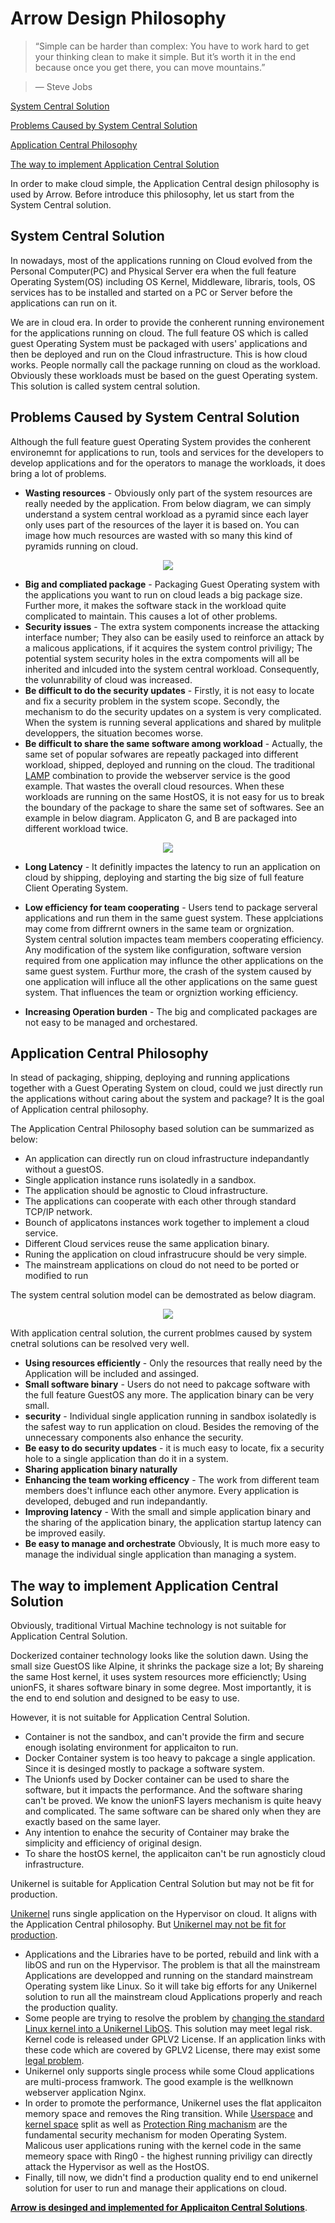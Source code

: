 # Arrow Design Philosophy
> “Simple can be harder than complex: You have to work hard to get your thinking clean to make it simple. But it’s worth it in the end because once you get there, you can move mountains.”

> ― Steve Jobs

[System Central Solution](#system-central-solution)

[Problems Caused by System Central Solution](#problems-caused-by-system-central-solution)

[Application Central Philosophy](#application-central-philosophy)

[The way to implement Application Central Solution](#the-way-to-implement-application-central-solution)

In order to make cloud simple, the Application Central design philosophy is used by Arrow. Before introduce this philosophy, let us start from the System Central solution.

## System Central Solution
In nowadays, most of the applications running on Cloud evolved from the Personal Computer(PC) and Physical Server era when the full feature Operating System(OS) including OS Kernel, Middleware, libraris, tools, OS services has to be installed and started on a PC or Server before the applications can run on it.

We are in cloud era. In order to provide the conherent running environement for the applications running on cloud. The full feature OS which is called guest Operating System must be packaged with users' applications and then be deployed and run on the Cloud infrastructure. This is how cloud works. People normally call the package running on cloud as the workload.  Obviously these workloads must be based on the guest Operating system. This solution is called system central solution. 

## Problems Caused by System Central Solution
Although the full feature guest Operating System provides the conherent environemnt for applications to run, tools and services for the developers to develop applications and for the operators to manage the workloads, it does bring a lot of problems.

- **Wasting resources** - Obviously only part of the system resources are really needed by the application. From below diagram, we can simply understand a system central workload as a pyramid since each layer only uses part of the resources of the layer it is based on. You can image how much resources are wasted with so many this kind of pyramids running on cloud.
<p align="center">
  <img src="https://github.com/Walnux/Arrow_Documents/blob/master/images/PackageInSysCentral.png">
</p>

- **Big and compliated package** - Packaging Guest Operating system with the applications you want to run on cloud leads a big package size. Further more,  it makes the software stack in the workload quite complicated to maintain.  This causes a lot of other problems. 
- **Security issues** - The extra system components increase the attacking interface number; They also can be easily used to reinforce an attack by a malicous applications, if it acquires the system control priviligy; The potential system security holes in the extra compoments will all be inherited and inlcuded into the system central workload. Consequently, the volunrability of cloud was increased.  
- **Be difficult to do the security updates** - Firstly, it is not easy to locate and fix a security problem in the system scope. Secondly, the mechanism to do the security updates on a system is very complicated. When the system is running several applications and shared by mulitple developpers, the situation becomes worse.
- **Be difficult to share the same software among workload** - Actually, the same set of popular sofwares are repeatly packaged into different workload, shipped, deployed and running on the cloud. The traditional [LAMP](https://en.wikipedia.org/wiki/LAMP_(software_bundle)) combination to provide the webserver service is the good example. That wastes the overall cloud resources. When these workloads are running on the same HostOS, it is not easy for us to break the boundary of the package to share the same set of softwares. See an example in below diagram.  Applicaton G, and B are packaged into different workload twice.  
<p align="center">
  <img src="https://github.com/Walnux/Arrow_Documents/blob/master/images/AppShareSystemCentral.png">
</p>

- **Long Latency** - It definitly impactes the latency to run an application on cloud by shipping, deploying and starting the big size of full feature Client Operating System.

- **Low efficiency for team cooperating** - Users tend to package serveral applications and run them in the same guest system. These applciations may come from diffrernt owners in the same team or orgnization. System central solution impactes team members cooperating efficiency. Any modification of the system like configuration, software version required from one application may influnce the other applications on the same guest system. Furthur more, the crash of the system caused by one application  will influce all the other applications on the same guest system. That influences the team or orgniztion working efficiency.
- **Increasing Operation burden** - The big and complicated packages are not easy to be managed and orchestared.  

## Application Central Philosophy
In stead of packaging, shipping, deploying and running applications together with a Guest Operating System on cloud, could we just directly run the applications without caring about the system and package? It is the goal of Application central philosophy.

The Application Central Philosophy based solution can be summarized as below:

- An application can directly run on cloud infrastructure indepandantly without a guestOS.
- Single application instance runs isolatedly in a sandbox.
- The application should be agnostic to Cloud infrastructure.
- The applications can cooperate with each other through standard TCP/IP network.
- Bounch of applicatons instances work together to implement a cloud service.
- Different Cloud services reuse the same application binary.
- Runing the application on cloud infrastrucure should be very simple.
- The mainstream applications on cloud do not need to be ported or modified to run

The system central solution model can be demostrated as below diagram.

<p align="center">
  <img src="https://github.com/Walnux/Arrow_Documents/blob/master/images/AppShareAppCentral.png">
</p>

With application central solution, the current problmes caused by system cnetral solutions can be resolved very well.
- **Using resources efficiently** - Only the resources that really need by the Application will be included and assinged.
- **Small software binary** - Users do not need to pakcage software with the full feature GuestOS any more. The application binary can be very small.
- **security** - Individual single application running in sandbox isolatedly is the safest way to run application on cloud. Besides the removing of the unnecessary components also enhance the security.
- **Be easy to do security updates** - it is much easy to locate, fix a security hole to a single application than do it in a system.
- **Sharing application binary naturally**
- **Enhancing the team working efficency** - The work from different team members does't influnce each other anymore. Every application is developed, debuged and run indepandantly.
- **Improving latency** - With the small and simple application binary and the sharing of the application binary, the application startup latency can be improved easily.
- **Be easy to manage and orchestrate** Obviously, It is much more easy to manage the individual single application than managing a system.

## The way to implement Application Central Solution
Obviously, traditional Virtual Machine technology is not suitable for Application Central Solution.

Dockerized container technology looks like the solution dawn. Using the small size GuestOS like Alpine, it shrinks the package size a lot; By shareing the same Host kernel, it uses system resources more efficienctly; Using unionFS, it shares software binary in some degree. Most importantly, it is the end to end solution and designed to be easy to use. 

However, it is not suitable for Application Central Solution.
- Container is not the sandbox, and can't provide the firm and secure enough isolating environment for applicaiton to run. 
- Docker Container system is too heavy to pakcage a single application. Since it is desinged mostly to package a software system.
- The Unionfs used by Docker container can be used to share the software, but it impacts the performance. And the software sharing can't be proved. We know the unionFS layers mechanism is quite heavy and complicated. The same software can be shared only when they are exactly based on the same layer.
- Any intention to enahce the security of Container may brake the simplicity and efficiency of original design.
- To share the hostOS kernel, the applicaiton can't be run agnosticly cloud infrastructure.

Unikernel is suitable for Application Central Solution but may not be fit for production.

[Unikernel](https://en.wikipedia.org/wiki/Unikernel) runs single application on the Hypervisor on cloud. It aligns with the Application Central philosophy. But [Unikernel may not be fit for production](https://www.joyent.com/blog/unikernels-are-unfit-for-production).
- Applications and the Libraries have to be ported, rebuild and link with a libOS and run on the Hypervisor. The problem is that all the mainstream Applications are developped and running on the standard mainstream Operating system like Linux. So it will take big efforts for any Unikernel solution to run all the mainstream cloud Applications properly and reach the production quality.
- Some people are trying to resolve the problem by [changing the standard Linux kernel into a Unikernel LibOS](https://www.researchgate.net/publication/332329656_Unikernels_The_Next_Stage_of_Linux's_Dominance). This solution may meet legal risk. Kernel code is released under GPLV2 License. If an application links with these code which are covered by GPLV2 License, there may exist some [legal problem](https://www.gnu.org/licenses/old-licenses/gpl-2.0-faq.en.html#LinkingWithGPL).   
- Unikernel only supports single process while some Cloud applications are multi-process framwork. The good example is the wellknown webserver application Nginx.
- In order to promote the performance, Unikernel uses the flat applicaiton memory space and removes the Ring transition. While [Userspace](http://www.linfo.org/user_space.html) and [kernel space](http://www.linfo.org/kernel_space.html) split as well as [Protection Ring machanism](https://en.wikipedia.org/wiki/Protection_ring) are the fundamental security mechanism for moden Operating System. Malicous user applications runing with the kernel code in the same memeory space with Ring0 - the highest running priviligy can directly attack the Hypervisor as well as the HostOS.
- Finally, till now, we didn't find a production quality end to end unikernel solution for user to run and manage their applications on cloud.

[**Arrow is desinged and implemented for Applicaiton Central Solutions**](/README.md). 
